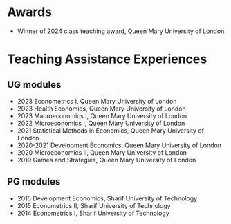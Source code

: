# Awards
  - Winner of 2024 class teaching award, Queen Mary University of London
# Teaching Assistance Experiences
## UG modules
  - 2023 Econometrics I, Queen Mary University of London
  - 2023 Health Economics, Queen Mary University of London
  - 2023 Macroeconomics I, Queen Mary University of London
  - 2022 Microeconomics I, Queen Mary University of London
  - 2021 Statistical Methods in Economics, Queen Mary University of London
  - 2020-2021 Development Economics, Queen Mary University of London
  - 2020 Microeconomics II, Queen Mary University of London
  - 2019 Games and Strategies, Queen Mary University of London

## PG modules
  - 2015  Development Economics, Sharif University of Technology
  - 2015  Econometrics II, Sharif University of Technology
  - 2014  Econometrics I, Sharif University of Technology

